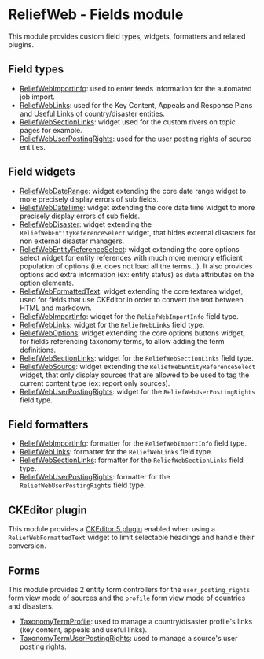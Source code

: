 ReliefWeb - Fields module
=========================

This module provides custom field types, widgets, formatters and related plugins.

## Field types

- [ReliefWebImportInfo](src/Plugin/Field/FieldType/ReliefWebImportInfo.php): used to enter feeds information for the automated job import.
- [ReliefWebLinks](src/Plugin/Field/FieldType/ReliefWebLinks.php): used for the Key Content, Appeals and Response Plans and Useful Links of country/disaster entities.
- [ReliefWebSectionLinks](src/Plugin/Field/FieldType/ReliefWebSectionLinks.php): widget used for the custom rivers on topic pages for example.
- [ReliefWebUserPostingRights](src/Plugin/Field/FieldType/ReliefWebSectionLinks.php): used for the user posting rights of source entities.

## Field widgets

- [ReliefWebDateRange](src/Plugin/Field/FieldWidget/ReliefWebDateRange.php): widget extending the core date range widget to more precisely display errors of sub fields.
- [ReliefWebDateTime](src/Plugin/Field/FieldWidget/ReliefWebDateTime.php): widget extending the core date time widget to more precisely display errors of sub fields.
- [ReliefWebDisaster](src/Plugin/Field/FieldWidget/ReliefWebDisaster.php): widget extending the `ReliefWebEntityReferenceSelect` widget, that hides external disasters for non external disaster managers.
- [ReliefWebEntityReferenceSelect](src/Plugin/Field/FieldWidget/ReliefWebEntityReferenceSelect.php): widget extending the core options select widget for entity references with much more memory efficient population of options (i.e. does not load all the terms...). It also provides options add extra information (ex: entity status) as `data` attributes on the option elements.
- [ReliefWebFormattedText](src/Plugin/Field/FieldWidget/ReliefWebFormattedText.php): widget extending the core textarea widget, used for fields that use CKEditor in order to convert the text between HTML and markdown.
- [ReliefWebImportInfo](src/Plugin/Field/FieldWidget/ReliefWebImportInfo.php): widget for the `ReliefWebImportInfo` field type.
- [ReliefWebLinks](src/Plugin/Field/FieldWidget/ReliefWebLinks.php): widget for the `ReliefWebLinks` field type.
- [ReliefWebOptions](src/Plugin/Field/FieldWidget/ReliefWebOptions.php): widget extending the core options buttons widget, for fields referencing taxonomy terms, to allow adding the term definitions.
- [ReliefWebSectionLinks](src/Plugin/Field/FieldWidget/ReliefWebSectionLinks.php): widget for the `ReliefWebSectionLinks` field type.
- [ReliefWebSource](src/Plugin/Field/FieldWidget/ReliefWebSource.php): widget extending the `ReliefWebEntityReferenceSelect` widget, that only display sources that are allowed to be used to tag the current content type (ex: report only sources).
- [ReliefWebUserPostingRights](src/Plugin/Field/FieldWidget/ReliefWebUserPostingRights.php): widget for the `ReliefWebUserPostingRights` field type.

## Field formatters

- [ReliefWebImportInfo](src/Plugin/Field/FieldFormatter/ReliefWebImportInfo.php): formatter for the `ReliefWebImportInfo` field type.
- [ReliefWebLinks](src/Plugin/Field/FieldFormatter/ReliefWebLinks.php): formatter for the `ReliefWebLinks` field type.
- [ReliefWebSectionLinks](src/Plugin/Field/FieldFormatter/ReliefWebSectionLinks.php): formatter for the `ReliefWebSectionLinks` field type.
- [ReliefWebUserPostingRights](src/Plugin/Field/FieldFormatter/ReliefWebSectionLinks.php): formatter for the `ReliefWebUserPostingRights` field type.

## CKEditor plugin

This module provides a [CKEditor 5 plugin](js/plugins/reliefweb_formatted_text/plugin.js) enabled when using a `ReliefWebFormattedText` widget to limit selectable headings and handle their conversion.

## Forms

This module provides 2 entity form controllers for the `user_posting_rights` form view mode of sources and the `profile` form view mode of countries and disasters.

- [TaxonomyTermProfile](src/Form/TaxonomyTermProfile.php): used to manage a country/disaster profile's links (key content, appeals and useful links).
- [TaxonomyTermUserPostingRights](src/Form/TaxonomyTermUserPostingRights.php): used to manage a source's user posting rights.
